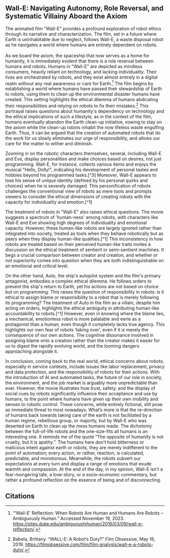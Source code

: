 ## Wall-E: Navigating Autonomy, Role Reversal, and Systematic Villainy Aboard the Axiom
The animated film "Wall-E" provides a profound exploration of robot ethics through its narrative and characterization. The film, set in a future where Earth is uninhabitable due to neglect, follows Wall-E, a waste disposal robot as he navigates a world where humans are entirely dependent on robots.<br><br>
As we board the axiom, the spaceship that now serves as a home for humanity, it is immediately evident that there is a role reversal between humans and robots. Humans in "Wall-E" are depicted as mindless consumers, heavily reliant on technology, and lacking individuality. Their lives are orchestrated by robots, and they exist almost entirely in a digital realm without any real awareness or care for Earth.[^1] The film begins by establishing a world where humans have passed their stewardship of Earth to robots, using them to clean up the environmental disaster humans have created. This setting highlights the ethical dilemma of humans abdicating their responsibilities and relying on robots to fix their mistakes.[^2] This portrayal raises questions about humanity's dependency on technology and the ethical implications of such a lifestyle, as in the context of the film, humans eventually abandon the Earth clean-up initiative, vowing to stay on the axiom while the clean-up robots inhabit the now lifeless waste engulfing Earth. Thus, it can be argued that the creation of automated robots that do the work for us slowly eliminates our urge of responsibility, and allows our care for the matter to wither and diminish.<br>
<p>Zooming in on the robotic characters themselves, several, including Wall-E and Eve, display personalities and make choices based on desires, not just programming. Wall-E, for instance, collects various items and enjoys the musical "Hello, Dolly!", indicating his development of personal tastes and hobbies beyond his programmed tasks.[^3] Moreover, Wall-E appears to lose his sense of unique identity (defined by his personal quirks and choices) when he is severely damaged. This personification of robots challenges the conventional view of robots as mere tools and prompts viewers to consider the ethical dimensions of creating robots with the capacity for individuality and emotion.[^1]</p>
<p>The treatment of robots in "Wall-E" also raises ethical questions. The movie suggests a spectrum of 'human-ness' among robots, with characters like Wall-E and Eve showing high degrees of individuality and emotional capacity. However, these human-like robots are largely ignored rather than integrated into society, treated as tools when they behave robotically but as peers when they display human-like qualities.[^1] This inconsistency in how robots are treated based on their perceived human-like traits invites a discussion on the ethical treatment of sentient or semi-sentient machines. It begs a crucial comparison between creator and creation, and whether or not superiority comes into question when they are both indistinguishable on an emotional and critical level.</p>
<p>On the other hand, Auto, the ship's autopilot system and the film's primary antagonist, embodies a complex ethical dilemma. He follows orders to prevent the ship's return to Earth, yet his actions are not based on choice but on programming. This raises the question of responsibility in robots: is it ethical to assign blame or responsibility to a robot that is merely following its programming? The treatment of Auto in the film as a villain, despite him acting on orders, highlights the ethical ambiguity in attributing human-like accountability to robots.[^1] However, even in knowing where the blame lies, a mechanical, emotionless robot is more palatable and eerie as a protagonist than a human, even though it completely lacks true agency. This highlights our own fear of robots ‘taking over’, even if it is merely the consequence of our own actions. The cognitive dissonance involved in assigning blame onto a creation rather than the creator makes it easier for us to digest the rapidly evolving world, and the looming dangers approaching alongside it.</p>
<p>In conclusion, coming back to the real world, ethical concerns about robots, especially in service contexts, include issues like labor replacement, privacy and data protection, and the responsibility of robots for their actions. With the introduction of AI and automated tasks, the future of our role in society, the environment, and the job market is arguably more unpredictable than ever. However, the movie illustrates how trust, safety, and the display of social cues by robots significantly influence their acceptance and use by humans, to the point where humans have given up their own mobility and senses to robotic control. These concerns, while entirely fictional, still pose as immediate threat to most nowadays. What’s more is that the re-direction of humans back towards taking care of the earth is not facilitated by a human regime, rebellious group, or majority, but by Wall-E who was deserted on Earth to clean up the mess humans made. The dichotomy between the full-of-life robots and the one-size-fits all humans is an interesting one. It reminds me of the quote “The opposite of humanity is not cruelty, but it is apathy.”. The humans here don’t hold bitterness or malicious intent against earth or robots, they are merely indifferent to the point of automation; every action, or rather, reaction, is calculated, predictable, and monotonous. Meanwhile, the robots subvert our expectations at every turn and display a range of emotions that exude warmth and compassion. At the end of the day, in my opinion, Wall-E isn’t a fear-mongering tale, a love-story, or a socio-economic commentary, but rather a profound reflection on the essence of being and of disconnecting.</p>

## Citations
[^1]: “‘Wall-E’ Reflection: When Robots Are Human and Humans Are Robots – Ambiguously Human.” Accessed November 19, 2023. https://sites.duke.edu/ambiguouslyhuman/2016/03/09/wall-e-reflection/. 
[^2]: Babela, Brittany. “WALL-E: A Robot’s Duty?” Film Obsessive, May 16, 2019. https://filmobsessive.com/film/film-analysis/wall-e-a-robots-duty/.
[^3]: WritingBros. “Wall-E Movie Review and Analysis of the Main Message” Accessed November 19, 2023. https://writingbros.com/essay-examples/wall-e-movie-summary-and-review-of-its-message/.
